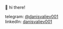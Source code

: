 👋 hi there!

telegram: [@danisvaliev001](https://danisvaliev001.t.me)  
linkedIn: [danisvaliev001](https://www.linkedin.com/in/danisvaliev001/)
